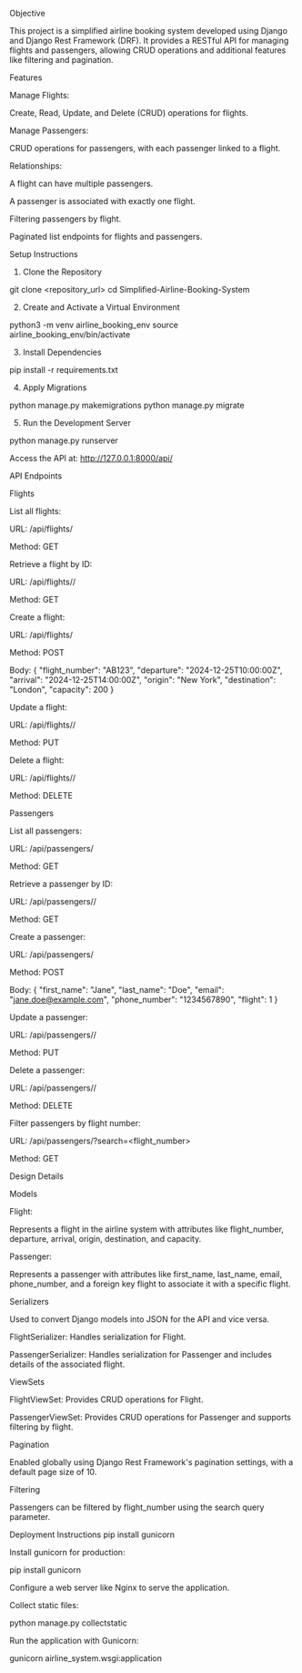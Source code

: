Objective

This project is a simplified airline booking system developed using Django and Django Rest Framework (DRF). It provides a RESTful API for managing flights and passengers, allowing CRUD operations and additional features like filtering and pagination.

Features

Manage Flights:

Create, Read, Update, and Delete (CRUD) operations for flights.

Manage Passengers:

CRUD operations for passengers, with each passenger linked to a flight.

Relationships:

A flight can have multiple passengers.

A passenger is associated with exactly one flight.

Filtering passengers by flight.

Paginated list endpoints for flights and passengers.

Setup Instructions

1. Clone the Repository

git clone <repository_url>
cd Simplified-Airline-Booking-System

2. Create and Activate a Virtual Environment

python3 -m venv airline_booking_env
source airline_booking_env/bin/activate

3. Install Dependencies

pip install -r requirements.txt

4. Apply Migrations

python manage.py makemigrations
python manage.py migrate

5. Run the Development Server

python manage.py runserver

Access the API at: http://127.0.0.1:8000/api/

API Endpoints

Flights

List all flights:

URL: /api/flights/

Method: GET

Retrieve a flight by ID:

URL: /api/flights/<id>/

Method: GET

Create a flight:

URL: /api/flights/

Method: POST

Body: { "flight_number": "AB123", "departure": "2024-12-25T10:00:00Z", "arrival": "2024-12-25T14:00:00Z", "origin": "New York", "destination": "London", "capacity": 200 }

Update a flight:

URL: /api/flights/<id>/

Method: PUT

Delete a flight:

URL: /api/flights/<id>/

Method: DELETE

Passengers

List all passengers:

URL: /api/passengers/

Method: GET

Retrieve a passenger by ID:

URL: /api/passengers/<id>/

Method: GET

Create a passenger:

URL: /api/passengers/

Method: POST

Body: { "first_name": "Jane", "last_name": "Doe", "email": "jane.doe@example.com", "phone_number": "1234567890", "flight": 1 }

Update a passenger:

URL: /api/passengers/<id>/

Method: PUT

Delete a passenger:

URL: /api/passengers/<id>/

Method: DELETE

Filter passengers by flight number:

URL: /api/passengers/?search=<flight_number>

Method: GET

Design Details

Models

Flight:

Represents a flight in the airline system with attributes like flight_number, departure, arrival, origin, destination, and capacity.

Passenger:

Represents a passenger with attributes like first_name, last_name, email, phone_number, and a foreign key flight to associate it with a specific flight.

Serializers

Used to convert Django models into JSON for the API and vice versa.

FlightSerializer: Handles serialization for Flight.

PassengerSerializer: Handles serialization for Passenger and includes details of the associated flight.

ViewSets

FlightViewSet: Provides CRUD operations for Flight.

PassengerViewSet: Provides CRUD operations for Passenger and supports filtering by flight.

Pagination

Enabled globally using Django Rest Framework's pagination settings, with a default page size of 10.

Filtering

Passengers can be filtered by flight_number using the search query parameter.

Deployment Instructions
pip install gunicorn

Install gunicorn for production:

pip install gunicorn

Configure a web server like Nginx to serve the application.

Collect static files:

python manage.py collectstatic

Run the application with Gunicorn:

gunicorn airline_system.wsgi:application

